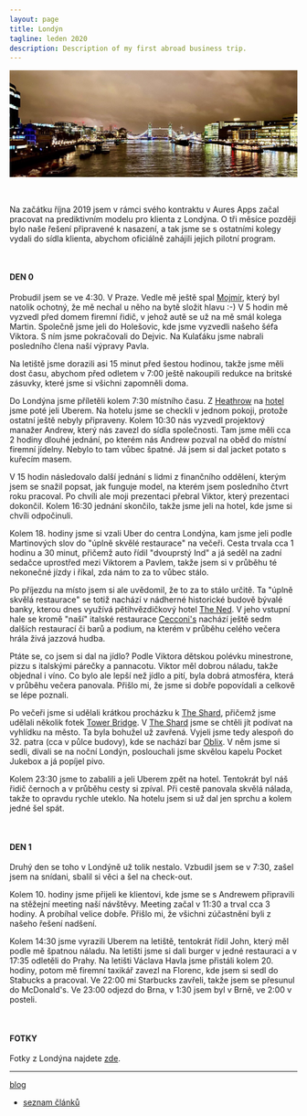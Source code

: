 ```yaml
---
layout: page
title: Londýn
tagline: leden 2020
description: Description of my first abroad business trip.
---
```


![The Tower Bridge](images/traveling_2020_London_image.jpg)

&nbsp;

Na začátku října 2019 jsem v rámci svého kontraktu v Aures Apps začal pracovat
na prediktivním modelu pro klienta z Londýna. O tři měsíce později bylo naše
řešení připravené k nasazení, a tak jsme se s ostatními kolegy vydali do sídla
klienta, abychom oficiálně zahájili jejich pilotní program.

&nbsp;

#### DEN 0

Probudil jsem se ve 4:30. V Praze. Vedle mě ještě spal
[Mojmír](https://twitter.com/mojmirbarak), který byl natolik
ochotný, že mě nechal u něho na bytě složit hlavu :-) V 5 hodin mě vyzvedl před
domem firemní řidič, v jehož autě se už na mě smál kolega Martin. Společně jsme
jeli do Holešovic, kde jsme vyzvedli našeho šéfa Viktora. S ním jsme pokračovali
do Dejvic. Na Kulaťáku jsme nabrali posledního člena naší výpravy Pavla.

Na letiště jsme dorazili asi 15 minut před šestou hodinou, takže jsme měli dost
času, abychom před odletem v 7:00 ještě nakoupili redukce na britské zásuvky,
které jsme si všichni zapomněli doma.

Do Londýna jsme příletěli kolem 7:30 místního času. Z
[Heathrow](https://cs.wikipedia.org/wiki/Leti%C5%A1t%C4%9B_London_Heathrow) na
[hotel](https://www.booking.com/hotel/gb/holiday-inn-express-london-epsom-downs.cs.html)
jsme poté jeli Uberem. Na hotelu jsme se checkli v jednom pokoji, protože ostatní ještě
nebyly připraveny. Kolem 10:30 nás vyzvedl projektový manažer Andrew, který nás
zavezl do sídla společnosti. Tam jsme měli cca 2 hodiny dlouhé jednání, po kterém
nás Andrew pozval na oběd do místní firemní jídelny. Nebylo to tam vůbec špatné.
Já jsem si dal jacket potato s kuřecím masem.

V 15 hodin následovalo další jednání s lidmi z finančního oddělení, kterým jsem
se snažil popsat, jak funguje model, na kterém jsem posledního čtvrt roku pracoval.
Po chvíli ale moji prezentaci přebral Viktor, který prezentaci dokončil. Kolem
16:30 jednání skončilo, takže jsme jeli na hotel, kde jsme si chvíli odpočinuli.

Kolem 18. hodiny jsme si vzali Uber do centra Londýna, kam jsme jeli podle
Martinových slov do "úplně skvělé restaurace" na večeři. Cesta trvala cca 1 hodinu
a 30 minut, přičemž auto řídil "dvouprstý Ind" a já seděl na zadní sedačce uprostřed
mezi Viktorem a Pavlem, takže jsem si v průběhu té nekonečné jízdy i říkal, zda
nám to za to vůbec stálo.

Po příjezdu na místo jsem si ale uvědomil, že to za to stálo určitě. Ta "úplně
skvělá restaurace" se totiž nachází v nádherné historické budově bývalé banky,
kterou dnes využívá pětihvězdičkový hotel [The Ned](https://www.thened.com/).
V jeho vstupní hale se kromě "naší" italské restaurace
[Cecconi's](https://www.thened.com/restaurants/cecconis) nachází ještě sedm dalších
restaurací či barů a podium, na kterém v průběhu celého večera hrála živá jazzová hudba.

Ptáte se, co jsem si dal na jídlo? Podle Viktora dětskou polévku minestrone,
pizzu s italskými párečky a pannacotu. Viktor měl dobrou náladu, takže objednal
i víno. Co bylo ale lepší než jídlo a pití, byla dobrá atmosféra, která v průběhu
večera panovala. Přišlo mi, že jsme si dobře popovídali a celkově se lépe poznali.

Po večeři jsme si udělali krátkou procházku k
[The Shard](https://cs.wikipedia.org/wiki/The_Shard), přičemž jsme udělali
několik fotek [Tower Bridge](https://cs.wikipedia.org/wiki/Tower_Bridge).
V [The Shard](https://cs.wikipedia.org/wiki/The_Shard) jsme se chtěli jít podívat
na vyhlídku na město. Ta byla bohužel už zavřená. Vyjeli jsme tedy alespoň do 32. patra
(cca v půlce budovy), kde se nachází bar [Oblix](https://www.oblixrestaurant.com/).
V něm jsme si sedli, dívali se na noční Londýn, poslouchali jsme skvělou kapelu
Pocket Jukebox a já popíjel pivo.

Kolem 23:30 jsme to zabalili a jeli Uberem zpět na hotel. Tentokrát byl náš řidič
černoch a v průběhu cesty si zpíval. Při cestě panovala skvělá nálada, takže to
opravdu rychle uteklo. Na hotelu jsem si už dal jen sprchu a kolem jedné šel spát.

&nbsp;

#### DEN 1

Druhý den se toho v Londýně už tolik nestalo. Vzbudil jsem se v 7:30, zašel jsem
na snídani, sbalil si věci a šel na check-out.

Kolem 10. hodiny jsme přijeli ke klientovi, kde jsme se s Andrewem připravili
na stěžejní meeting naší návštěvy. Meeting začal v 11:30 a trval cca 3 hodiny.
A probíhal velice dobře. Přišlo mi, že všichni zúčastnění byli z našeho řešení
nadšení.

Kolem 14:30 jsme vyrazili Uberem na letiště, tentokrát řídil John, který měl podle
mě špatnou náladu. Na letišti jsme si dali burger v jedné restauraci a v 17:35
odletěli do Prahy. Na letišti Václava Havla jsme přistáli kolem 20. hodiny,
potom mě firemní taxikář zavezl na Florenc, kde jsem si sedl do Stabucks a pracoval.
Ve 22:00 mi Starbucks zavřeli, takže jsem se přesunul do McDonald's.
Ve 23:00 odjezd do Brna, v 1:30 jsem byl v Brně, ve 2:00 v posteli.

&nbsp;

#### FOTKY

Fotky z Londýna najdete [zde](https://photos.app.goo.gl/mzX5h3WVv8mZVpMD7).

---

[blog](../index.html)

- [seznam článků](content.html)
